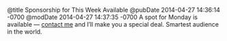 @title Sponsorship for This Week Available
@pubDate 2014-04-27 14:36:14 -0700
@modDate 2014-04-27 14:37:35 -0700
A spot for Monday is available — [contact me](http://inessential.com/sponsors) and I’ll make you a special deal. Smartest audience in the world.
